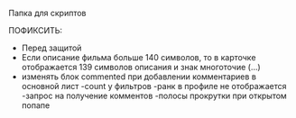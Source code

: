 Папка для скриптов

ПОФИКСИТЬ:


- Перед защитой
- Если описание фильма больше 140 символов, то в карточке отображается 139 символов описания и знак многоточие (…)
- изменять блок commented при добавлении комментариев в основной лист
-count у фильтров
-ранк в профиле не отображается
-запрос на получение комментов
-полосы прокрутки при открытом попапе